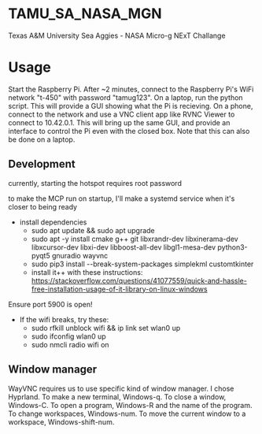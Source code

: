 # TAMU_SA_NASA_MGN
Texas A&M University Sea Aggies - NASA Micro-g NExT Challange

# Usage

Start the Raspberry Pi. After ~2 minutes, connect to the Raspberry Pi's WiFi network "t-450" with password "tamug123". On a laptop, run the python script. This will provide a GUI showing what the Pi is recieving. On a phone, connect to the network and use a VNC client app like RVNC Viewer to connect to 10.42.0.1. This will bring up the same GUI, and provide an interface to control the Pi even with the closed box. Note that this can also be done on a laptop.

## Development

currently, starting the hotspot requires root password    

to make the MCP run on startup, I'll make a systemd service when it's closer to being ready

* install dependencies
  * sudo apt update && sudo apt upgrade
  * sudo apt -y install cmake g++ git libxrandr-dev libxinerama-dev libxcursor-dev libxi-dev libboost-all-dev libgl1-mesa-dev python3-pyqt5 gnuradio wayvnc
  * sudo pip3 install --break-system-packages simplekml customtkinter
  * install it++ with these instructions: https://stackoverflow.com/questions/41077559/quick-and-hassle-free-installation-usage-of-it-library-on-linux-windows

Ensure port 5900 is open!

* If the wifi breaks, try these:
  * sudo rfkill unblock wifi && ip link set wlan0 up
  * sudo ifconfig wlan0 up
  * sudo nmcli radio wifi on

## Window manager

WayVNC requires us to use specific kind of window manager. I chose Hyprland. To make a new terminal, Windows-q. To close a window, Windows-C. To open a program, Windows-R and the name of the program. To change workspaces, Windows-num. To move the current window to a workspace, Windows-shift-num.
